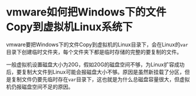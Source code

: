 # vmware如何把Windows下的文件Copy到虚拟机Linux系统下

vmware要把Windows下的文件Copy到虚拟机的Linux目录下，会在Linux的`var`目录下创建临时文件夹，每个文件夹下都是临时存储的完整的要复制的文件。

一般虚拟机设置磁盘大小为20G，假如20G的磁盘空间不够，为Linux扩容成功后，要复制大文件到Linux可能会报磁盘大小不够。原因是虽然新挂载了分区，但是复制文件仍要先临时存在`var`目录下，这也就是为什么总磁盘容量很大，但虚拟机仍报磁盘空间不足的原因。